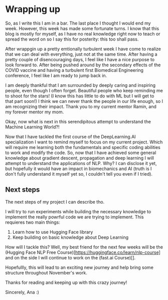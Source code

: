# Wrapping up 
So, as I write this I am in a bar. The last place I thought I would end my week. However, this week has made some fortunate turns.
I know that this blog is mostly for myself, as I have no real knowledge right now to teach or spread the word on so I say this for
posterity: this too shall pass. 

After wrappgin up a pretty emtionally turbulent week I have come to realize that we can deal with everything, just not at the same time. 
After having a pretty couple of disencouraging days, I feel like I have a nice purpose to look forward to. After being pushed around by 
the secondary effects of the COVID vaccine and having a turbulent first Biomedical Engineering conference, I feel like I am ready to jump
back in. 

I am deeply thankful that I am surrounded by deeply caring and inspiring people, even though I often forget. Beautiful people who keep 
reminding me to shoot for the stars! (I know this has little to do with ML but I will get to that part soon!) I think we can never 
thank the people in our life enough, so I am recognizing their impact. Thank you to my current mentor Ramin, and my forever mentor my mom. 

Okay, now what is next in this serendipitous attempt to understand the Machine Learning World?! 

Now that I have tackled the first course of the DeepLearning.AI specialization I want to remind myself to focus on my current project. Which 
will require me learning both the fundamentals and specific coding abilities to work and modify the code. So, now that I have achieved
some general knowledge about gradient descent, propagation and deep learning I will attempt to understand the applications of NLP. Why?
I can disclose it yet, but hopefully it would have an impact in biomechanics and AI (truth is I don't fully understand it myself yet so, 
I couldn't tell you even if I tried). 

## Next steps 
The next steps of my project I can describe tho. 

I will try to run experiments while building the necessary knowledge to implement the really powrful code we are trying to implement. This 
requieres two main things:

1. Learn how to use Hugging Face library
2. Keep building on basic knowledge about Deep Learning

How will I tackle this? Well, my best friend for the next few weeks will be the (Hugging Face NLP Free Course)[https://huggingface.co/learn/nlp-course]
and on the side I will continue to work on the (fast.ai Course)[]. 

Hopefullly, this will lead to an exciting new journey and help bring some structure throughout November's work. 

Thanks for reading and keeping up with this crazy journey! 

Sincerely, 
Ana :) 
